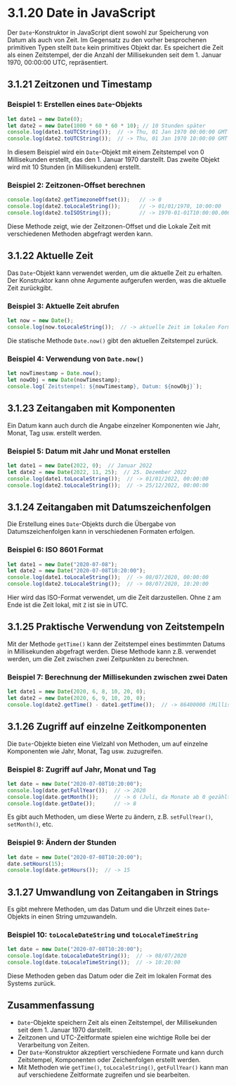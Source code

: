  
# 3.1.20 Date in JavaScript

Der `Date`-Konstruktor in JavaScript dient sowohl zur Speicherung von Datum als auch von Zeit. Im Gegensatz zu den vorher besprochenen primitiven Typen stellt `Date` kein primitives Objekt dar. Es speichert die Zeit als einen Zeitstempel, der die Anzahl der Millisekunden seit dem 1. Januar 1970, 00:00:00 UTC, repräsentiert.

## 3.1.21 Zeitzonen und Timestamp

### Beispiel 1: Erstellen eines `Date`-Objekts

```javascript
let date1 = new Date(0);
let date2 = new Date(1000 * 60 * 60 * 10); // 10 Stunden später
console.log(date1.toUTCString());  // -> Thu, 01 Jan 1970 00:00:00 GMT
console.log(date2.toUTCString());  // -> Thu, 01 Jan 1970 10:00:00 GMT
```

In diesem Beispiel wird ein `Date`-Objekt mit einem Zeitstempel von 0 Millisekunden erstellt, das den 1. Januar 1970 darstellt. Das zweite Objekt wird mit 10 Stunden (in Millisekunden) erstellt.

### Beispiel 2: Zeitzonen-Offset berechnen

```javascript
console.log(date2.getTimezoneOffset());   // -> 0
console.log(date2.toLocaleString());      // -> 01/01/1970, 10:00:00
console.log(date2.toISOString());         // -> 1970-01-01T10:00:00.000Z
```

Diese Methode zeigt, wie der Zeitzonen-Offset und die Lokale Zeit mit verschiedenen Methoden abgefragt werden kann.

## 3.1.22 Aktuelle Zeit

Das `Date`-Objekt kann verwendet werden, um die aktuelle Zeit zu erhalten. Der Konstruktor kann ohne Argumente aufgerufen werden, was die aktuelle Zeit zurückgibt.

### Beispiel 3: Aktuelle Zeit abrufen

```javascript
let now = new Date();
console.log(now.toLocaleString());  // -> aktuelle Zeit im lokalen Format
```

Die statische Methode `Date.now()` gibt den aktuellen Zeitstempel zurück.

### Beispiel 4: Verwendung von `Date.now()`

```javascript
let nowTimestamp = Date.now();
let nowObj = new Date(nowTimestamp);
console.log(`Zeitstempel: ${nowTimestamp}, Datum: ${nowObj}`);
```

## 3.1.23 Zeitangaben mit Komponenten

Ein Datum kann auch durch die Angabe einzelner Komponenten wie Jahr, Monat, Tag usw. erstellt werden.

### Beispiel 5: Datum mit Jahr und Monat erstellen

```javascript
let date1 = new Date(2022, 0);  // Januar 2022
let date2 = new Date(2022, 11, 25);  // 25. Dezember 2022
console.log(date1.toLocaleString());  // -> 01/01/2022, 00:00:00
console.log(date2.toLocaleString());  // -> 25/12/2022, 00:00:00
```

## 3.1.24 Zeitangaben mit Datumszeichenfolgen

Die Erstellung eines `Date`-Objekts durch die Übergabe von Datumszeichenfolgen kann in verschiedenen Formaten erfolgen.

### Beispiel 6: ISO 8601 Format

```javascript
let date1 = new Date("2020-07-08");
let date2 = new Date("2020-07-08T10:20:00");
console.log(date1.toLocaleString());  // -> 08/07/2020, 00:00:00
console.log(date2.toLocaleString());  // -> 08/07/2020, 10:20:00
```

Hier wird das ISO-Format verwendet, um die Zeit darzustellen. Ohne `Z` am Ende ist die Zeit lokal, mit `Z` ist sie in UTC.

## 3.1.25 Praktische Verwendung von Zeitstempeln

Mit der Methode `getTime()` kann der Zeitstempel eines bestimmten Datums in Millisekunden abgefragt werden. Diese Methode kann z.B. verwendet werden, um die Zeit zwischen zwei Zeitpunkten zu berechnen.

### Beispiel 7: Berechnung der Millisekunden zwischen zwei Daten

```javascript
let date1 = new Date(2020, 6, 8, 10, 20, 0);
let date2 = new Date(2020, 6, 9, 10, 20, 0);
console.log(date2.getTime() - date1.getTime());  // -> 86400000 (Millisekunden in einem Tag)
```

## 3.1.26 Zugriff auf einzelne Zeitkomponenten

Die `Date`-Objekte bieten eine Vielzahl von Methoden, um auf einzelne Komponenten wie Jahr, Monat, Tag usw. zuzugreifen.

### Beispiel 8: Zugriff auf Jahr, Monat und Tag

```javascript
let date = new Date("2020-07-08T10:20:00");
console.log(date.getFullYear());  // -> 2020
console.log(date.getMonth());     // -> 6 (Juli, da Monate ab 0 gezählt werden)
console.log(date.getDate());      // -> 8
```

Es gibt auch Methoden, um diese Werte zu ändern, z.B. `setFullYear()`, `setMonth()`, etc.

### Beispiel 9: Ändern der Stunden

```javascript
let date = new Date("2020-07-08T10:20:00");
date.setHours(15);
console.log(date.getHours());  // -> 15
```

## 3.1.27 Umwandlung von Zeitangaben in Strings

Es gibt mehrere Methoden, um das Datum und die Uhrzeit eines `Date`-Objekts in einen String umzuwandeln.

### Beispiel 10: `toLocaleDateString` und `toLocaleTimeString`

```javascript
let date = new Date("2020-07-08T10:20:00");
console.log(date.toLocaleDateString());  // -> 08/07/2020
console.log(date.toLocaleTimeString());  // -> 10:20:00
```

Diese Methoden geben das Datum oder die Zeit im lokalen Format des Systems zurück.

## Zusammenfassung

- `Date`-Objekte speichern Zeit als einen Zeitstempel, der Millisekunden seit dem 1. Januar 1970 darstellt.
- Zeitzonen und UTC-Zeitformate spielen eine wichtige Rolle bei der Verarbeitung von Zeiten.
- Der `Date`-Konstruktor akzeptiert verschiedene Formate und kann durch Zeitstempel, Komponenten oder Zeichenfolgen erstellt werden.
- Mit Methoden wie `getTime()`, `toLocaleString()`, `getFullYear()` kann man auf verschiedene Zeitformate zugreifen und sie bearbeiten.
